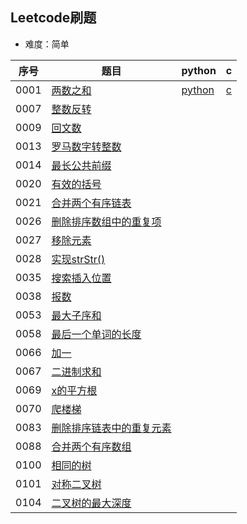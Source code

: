 ## Leetcode刷题 
* 难度：简单

|序号|题目|python|c|
|---|---|---|---|
|0001|<a href="https://leetcode-cn.com/problems/two-sum/">两数之和</a>|<a href="https://github.com/hhe0/leetcode/blob/master/Easy/0001/python">python</a>|<a href="https://github.com/hhe0/leetcode/blob/master/Easy/0001/c">c</a>|
|0007|<a href="https://leetcode-cn.com/problems/reverse-integer/">整数反转</a>|||
|0009|<a href="https://leetcode-cn.com/problems/palindrome-number/">回文数</a>|||
|0013|<a href="https://leetcode-cn.com/problems/roman-to-integer/">罗马数字转整数</a>|||
|0014|<a href="https://leetcode-cn.com/problems/longest-common-prefix/">最长公共前缀</a>|||
|0020|<a href="https://leetcode-cn.com/problems/valid-parentheses/">有效的括号</a>|||
|0021|<a href="https://leetcode-cn.com/problems/merge-two-sorted-lists/">合并两个有序链表</a>|||
|0026|<a href="https://leetcode-cn.com/problems/remove-duplicates-from-sorted-array/">删除排序数组中的重复项</a>|||
|0027|<a href="https://leetcode-cn.com/problems/remove-element/">移除元素</a>|||
|0028|<a href="https://leetcode-cn.com/problems/implement-strstr/">实现strStr()</a>|||
|0035|<a href="https://leetcode-cn.com/problems/search-insert-position/">搜索插入位置</a>|||
|0038|<a href="https://leetcode-cn.com/problems/count-and-say/">报数</a>|||
|0053|<a href="https://leetcode-cn.com/problems/maximum-subarray/">最大子序和</a>|||
|0058|<a href="https://leetcode-cn.com/problems/length-of-last-word/">最后一个单词的长度</a>|||
|0066|<a href="https://leetcode-cn.com/problems/plus-one/">加一</a>|||
|0067|<a href="https://leetcode-cn.com/problems/add-binary/">二进制求和</a>|||
|0069|<a href="https://leetcode-cn.com/problems/sqrtx/">x的平方根</a>|||
|0070|<a href="https://leetcode-cn.com/problems/climbing-stairs/">爬楼梯</a>|||
|0083|<a href="https://leetcode-cn.com/problems/remove-duplicates-from-sorted-list/">删除排序链表中的重复元素</a>|||
|0088|<a href="https://leetcode-cn.com/problems/merge-sorted-array/">合并两个有序数组</a>|||
|0100|<a href="https://leetcode-cn.com/problems/same-tree/">相同的树</a>|||
|0101|<a href="https://leetcode-cn.com/problems/symmetric-tree/">对称二叉树</a>|||
|0104|<a href="https://leetcode-cn.com/problems/maximum-depth-of-binary-tree/">二叉树的最大深度</a>|||